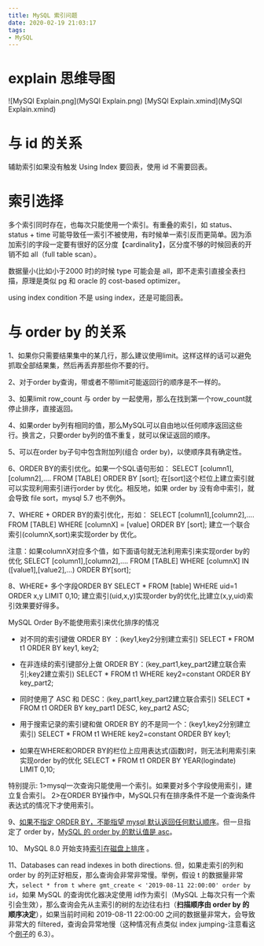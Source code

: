 ```yaml
---
title: MySQL 索引问题
date: 2020-02-19 21:03:17
tags:
- MySQL
---
```

# explain 思维导图

![MySQl Explain.png](MySQl Explain.png)
[MySQl Explain.xmind](MySQl Explain.xmind)

# 与 id 的关系

辅助索引如果没有触发 Using Index 要回表，使用 id 不需要回表。

# 索引选择

多个索引同时存在，也每次只能使用一个索引。有重叠的索引，如 status、status + time 可能导致任一索引不被使用，有时候单一索引反而更简单。因为添加索引的字段一定要有很好的区分度【cardinality】，区分度不够的时候回表的开销不如 all（full table scan）。

数据量小(比如小于2000 时)的时候 type 可能会是 all，即不走索引直接全表扫描，原理是类似 pg 和 oracle 的 cost-based optimizer。

using index condition 不是 using index，还是可能回表。

# 与 order by 的关系

1、如果你只需要结果集中的某几行，那么建议使用limit。这样这样的话可以避免抓取全部结果集，然后再丢弃那些你不要的行。

2、对于order by查询，带或者不带limit可能返回行的顺序是不一样的。

3、如果limit row_count 与 order by 一起使用，那么在找到第一个row_count就停止排序，直接返回。

4、如果order by列有相同的值，那么MySQL可以自由地以任何顺序返回这些行。换言之，只要order by列的值不重复，就可以保证返回的顺序。

5、可以在order by子句中包含附加列(组合 order by)，以使顺序具有确定性。

6、ORDER BY的索引优化。如果一个SQL语句形如：
SELECT [column1],[column2],…. FROM [TABLE] ORDER BY [sort];
在[sort]这个栏位上建立索引就可以实现利用索引进行order by 优化。相反地，如果 order by 没有命中索引，就会导致 file sort，mysql 5.7 也不例外。

7、WHERE + ORDER BY的索引优化，形如：
SELECT [column1],[column2],…. FROM [TABLE] WHERE [columnX] = [value] ORDER BY [sort];
建立一个联合索引(columnX,sort)来实现order by 优化。

注意：如果columnX对应多个值，如下面语句就无法利用索引来实现order by的优化
SELECT [column1],[column2],…. FROM [TABLE] WHERE [columnX] IN ([value1],[value2],…) ORDER BY[sort];

8、WHERE+ 多个字段ORDER BY
SELECT * FROM [table] WHERE uid=1 ORDER x,y LIMIT 0,10;
建立索引(uid,x,y)实现order by的优化,比建立(x,y,uid)索引效果要好得多。

MySQL Order By不能使用索引来优化排序的情况
* 对不同的索引键做 ORDER BY ：(key1,key2分别建立索引)
SELECT * FROM t1 ORDER BY key1, key2;

* 在非连续的索引键部分上做 ORDER BY：(key_part1,key_part2建立联合索引;key2建立索引)
SELECT * FROM t1 WHERE key2=constant ORDER BY key_part2;

* 同时使用了 ASC 和 DESC：(key_part1,key_part2建立联合索引)
SELECT * FROM t1 ORDER BY key_part1 DESC, key_part2 ASC;

* 用于搜索记录的索引键和做 ORDER BY 的不是同一个：(key1,key2分别建立索引)
SELECT * FROM t1 WHERE key2=constant ORDER BY key1;

* 如果在WHERE和ORDER BY的栏位上应用表达式(函数)时，则无法利用索引来实现order by的优化
SELECT * FROM t1 ORDER BY YEAR(logindate) LIMIT 0,10;

特别提示:
1>mysql一次查询只能使用一个索引。如果要对多个字段使用索引，建立复合索引。
2>在ORDER BY操作中，MySQL只有在排序条件不是一个查询条件表达式的情况下才使用索引。

9、[如果不指定 ORDER BY，不能指望 mysql 默认返回任何默认顺序][1]。但一旦指定了 order by，[MySQL 的 order by 的默认值是 asc][2]。

10、 MySQL 8.0 开始支持[索引在磁盘上排序][3] 。

11、Databases can read indexes in both directions. 但，如果走索引的列和 order by 的列正好相反，那么查询会非常非常慢。举例，假设 t 的数据量非常大，`select * from t where gmt_create < '2019-08-11 22:00:00' order by id`，如果 MySQL 的查询优化器决定使用 id作为索引（MySQL 上每次只有一个索引会生效），那么查询会先从主索引的树的左边往右扫（**扫描顺序由 order by 的顺序决定**），如果当前时间和 2019-08-11 22:00:00 之间的数据量非常大，会导致非常大的 filtered，查询会异常地慢（这种情况有点类似 index jumping-注意看这个[例子][4]的 6.3）。

  [1]: https://dba.stackexchange.com/questions/6051/what-is-the-default-order-of-records-for-a-select-statement-in-mysql#comment498655_6053
  [2]: https://dev.mysql.com/doc/refman/8.0/en/sorting-rows.html
  [3]: https://www.percona.com/blog/2016/10/20/mysql-8-0-descending-indexes-can-speedup-your-queries/
  [4]: https://use-the-index-luke.com/sql/sorting-grouping/order-by-asc-desc-nulls-last
